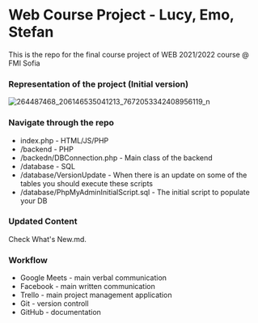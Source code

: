 # Web Course Project - Lucy, Emo, Stefan

This is the repo for the final course project of WEB 2021/2022 course @ FMI Sofia

### Representation of the project (Initial version)
![264487468_206146535041213_7672053342408956119_n](https://user-images.githubusercontent.com/25185815/149627859-eccc4de5-6fef-4ca6-b0c0-fa5a69ba685e.png)

### Navigate through the repo
* index.php - HTML/JS/PHP
* /backend - PHP
* /backedn/DBConnection.php - Main class of the backend
* /database - SQL
* /database/VersionUpdate - When there is an update on some of the tables you should execute these scripts
* /database/PhpMyAdminInitialScript.sql - The initial script to populate your DB

### Updated Content
Check What's New.md.

### Workflow
* Google Meets - main verbal communication
* Facebook - main written communication
* Trello - main project management application
* Git - version controll
* GitHub - documentation
